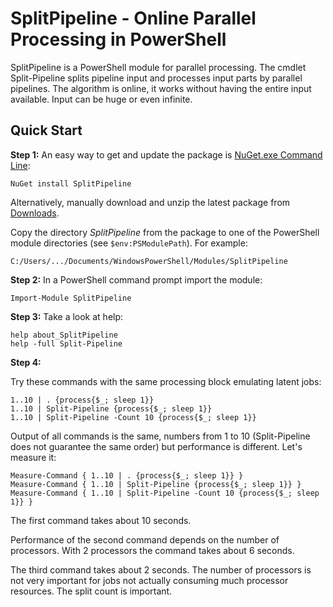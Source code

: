 
SplitPipeline - Online Parallel Processing in PowerShell
========================================================

SplitPipeline is a PowerShell module for parallel processing. The cmdlet
Split-Pipeline splits pipeline input and processes input parts by parallel
pipelines. The algorithm is online, it works without having the entire input
available. Input can be huge or even infinite.

## Quick Start

**Step 1:**
An easy way to get and update the package is
[NuGet.exe Command Line](http://nuget.codeplex.com/releases):

    NuGet install SplitPipeline

Alternatively, manually download and unzip the latest package from
[Downloads](https://github.com/nightroman/SplitPipeline/downloads).

Copy the directory *SplitPipeline* from the package to one of the PowerShell
module directories (see `$env:PSModulePath`). For example:

    C:/Users/.../Documents/WindowsPowerShell/Modules/SplitPipeline

**Step 2:** In a PowerShell command prompt import the module:

    Import-Module SplitPipeline

**Step 3:** Take a look at help:

    help about_SplitPipeline
    help -full Split-Pipeline

**Step 4:**

Try these commands with the same processing block emulating latent jobs:

    1..10 | . {process{$_; sleep 1}}
    1..10 | Split-Pipeline {process{$_; sleep 1}}
    1..10 | Split-Pipeline -Count 10 {process{$_; sleep 1}}

Output of all commands is the same, numbers from 1 to 10 (Split-Pipeline does
not guarantee the same order) but performance is different. Let's measure it:

    Measure-Command { 1..10 | . {process{$_; sleep 1}} }
    Measure-Command { 1..10 | Split-Pipeline {process{$_; sleep 1}} }
    Measure-Command { 1..10 | Split-Pipeline -Count 10 {process{$_; sleep 1}} }

The first command takes about 10 seconds.

Performance of the second command depends on the number of processors. With 2
processors the command takes about 6 seconds.

The third command takes about 2 seconds. The number of processors is not very
important for jobs not actually consuming much processor resources. The split
count is important.
